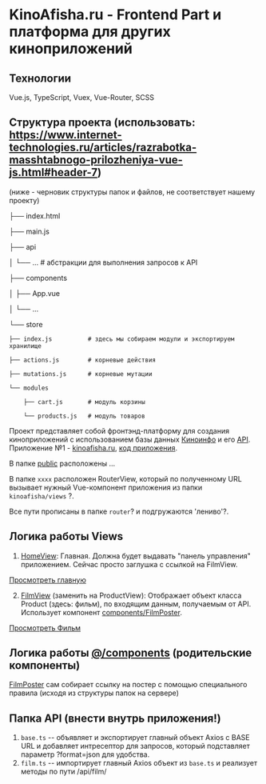 # KinoAfisha.ru - Frontend Part и платформа для других киноприложений

## Технологии

Vue.js, TypeScript, Vuex, Vue-Router, SCSS

## Структура проекта (использовать: https://www.internet-technologies.ru/articles/razrabotka-masshtabnogo-prilozheniya-vue-js.html#header-7)

(ниже - черновик структуры папок и файлов, не соответствует нашему проекту)

├── index.html

├── main.js

├── api

│   └── ... # абстракции для выполнения запросов к API

├── components

│   ├── App.vue

│   └── ...

└── store

    ├── index.js          # здесь мы собираем модули и экспортируем хранилище
    
    ├── actions.js        # корневые действия
    
    ├── mutations.js      # корневые мутации
    
    └── modules
    
        ├── cart.js       # модуль корзины
        
        └── products.js   # модуль товаров
        


Проект представляет собой фронтэнд-платформу для создания киноприложений с использованием базы данных [Киноинфо](http://kinoinfo.ru/) и его [API](http://kinoinfo.ru/api/).
Приложение №1 - [kinoafisha.ru](http://kinoafisha.ru/), [код приложения](https://github.com/kinoafisharu/kinoafisha_new_front/tree/master/src/views).

В папке [public](https://github.com/kinoafisharu/kinoafisha_new_front/tree/master/public) расположены ...

В папке ```хххх``` расположен RouterView, который по полученному URL вызывает нужный Vue-компонент приложения из папки ```kinoafisha/views``` ?.

Все пути прописаны в папке ```router```? и подгружаются 'лениво'?.

## Логика работы Views

1) [HomeView](https://github.com/kinoafisharu/kinoafisha_new_front/blob/master/src/views/HomeView.vue): Главная. Должна будет выдавать "панель управления" приложением. Сейчас просто заглушка с ссылкой на FilmView.

[Просмотреть главную](https://kinoafisha-vue-dev.herokuapp.com/)

2) [FilmView](https://github.com/kinoafisharu/kinoafisha_new_front/blob/master/src/views/FilmView.vue) (заменить на ProductView): Отображает объект класса Product (здесь: фильм), по входящим данным,  получаемым от API. Использует компонент [components/FilmPoster](https://github.com/kinoafisharu/kinoafisha_new_front/blob/master/src/components/FilmPoster/FilmPoster.vue).

[Просмотреть Фильм](https://kinoafisha-vue-dev.herokuapp.com/film/11111)

## Логика работы [@/components](https://github.com/kinoafisharu/kinoafisha_new_front/tree/master/src/components) (родительские компоненты)

[FilmPoster](https://github.com/kinoafisharu/kinoafisha_new_front/tree/master/src/components/FilmPoster) сам собирает ссылку на постер с помощью специального правила (исходя из структуры папок на сервере)

## Папка API (внести внутрь приложения!)

1) ```base.ts``` -- объявляет и экспортирует главный объект Axios с BASE URL и добавляет интресептор для запросов, который подставляет параметр ?format=json для удобства.
2) ```film.ts``` -- импортирует главный Axios объект из ```base.ts``` и реализует методы по пути /api/film/
